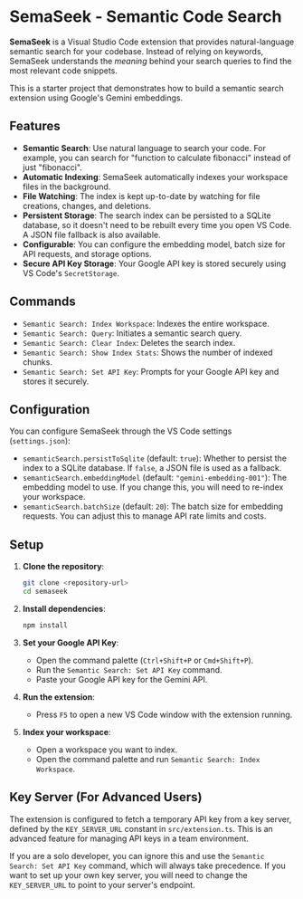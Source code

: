 # SemaSeek - Semantic Code Search

**SemaSeek** is a Visual Studio Code extension that provides natural-language semantic search for your codebase. Instead of relying on keywords, SemaSeek understands the *meaning* behind your search queries to find the most relevant code snippets.

This is a starter project that demonstrates how to build a semantic search extension using Google's Gemini embeddings.

## Features

*   **Semantic Search**: Use natural language to search your code. For example, you can search for "function to calculate fibonacci" instead of just "fibonacci".
*   **Automatic Indexing**: SemaSeek automatically indexes your workspace files in the background.
*   **File Watching**: The index is kept up-to-date by watching for file creations, changes, and deletions.
*   **Persistent Storage**: The search index can be persisted to a SQLite database, so it doesn't need to be rebuilt every time you open VS Code. A JSON file fallback is also available.
*   **Configurable**: You can configure the embedding model, batch size for API requests, and storage options.
*   **Secure API Key Storage**: Your Google API key is stored securely using VS Code's `SecretStorage`.

## Commands

*   `Semantic Search: Index Workspace`: Indexes the entire workspace.
*   `Semantic Search: Query`: Initiates a semantic search query.
*   `Semantic Search: Clear Index`: Deletes the search index.
*   `Semantic Search: Show Index Stats`: Shows the number of indexed chunks.
*   `Semantic Search: Set API Key`: Prompts for your Google API key and stores it securely.

## Configuration

You can configure SemaSeek through the VS Code settings (`settings.json`):

*   `semanticSearch.persistToSqlite` (default: `true`): Whether to persist the index to a SQLite database. If `false`, a JSON file is used as a fallback.
*   `semanticSearch.embeddingModel` (default: `"gemini-embedding-001"`): The embedding model to use. If you change this, you will need to re-index your workspace.
*   `semanticSearch.batchSize` (default: `20`): The batch size for embedding requests. You can adjust this to manage API rate limits and costs.

## Setup

1.  **Clone the repository**:
    ```bash
    git clone <repository-url>
    cd semaseek
    ```

2.  **Install dependencies**:
    ```bash
    npm install
    ```

3.  **Set your Google API Key**:
    *   Open the command palette (`Ctrl+Shift+P` or `Cmd+Shift+P`).
    *   Run the `Semantic Search: Set API Key` command.
    *   Paste your Google API key for the Gemini API.

4.  **Run the extension**:
    *   Press `F5` to open a new VS Code window with the extension running.

5.  **Index your workspace**:
    *   Open a workspace you want to index.
    *   Open the command palette and run `Semantic Search: Index Workspace`.

## Key Server (For Advanced Users)

The extension is configured to fetch a temporary API key from a key server, defined by the `KEY_SERVER_URL` constant in `src/extension.ts`. This is an advanced feature for managing API keys in a team environment.

If you are a solo developer, you can ignore this and use the `Semantic Search: Set API Key` command, which will always take precedence. If you want to set up your own key server, you will need to change the `KEY_SERVER_URL` to point to your server's endpoint.
